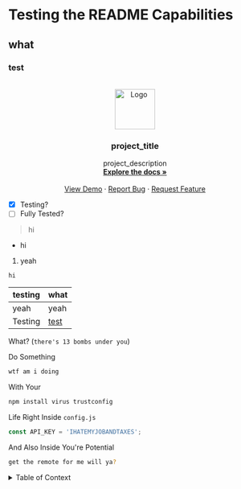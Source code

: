 # Testing the README Capabilities
## what
### test

<!-- PROJECT LOGO -->
<br />
<div align="center">
  <a href="https://github.com/github_username/repo_name">
    <img src="https://encrypted-tbn0.gstatic.com/images?q=tbn:ANd9GcSH7TWcikqCrP03ZXabUhucy9bgNTvb_JE-GNvcuPUBMsVhjE9m:https://sumo.app/works/cute-frog-pfp-2jpg/image&s" alt="Logo" width="80" height="80">
  </a>

<h3 align="center">project_title</h3>

  <p align="center">
    project_description
    <br />
    <a href="https://github.com/github_username/repo_name"><strong>Explore the docs »</strong></a>
    <br />
    <br />
    <a href="https://github.com/github_username/repo_name">View Demo</a>
    ·
    <a href="https://github.com/github_username/repo_name/issues/new?labels=bug&template=bug-report---.md">Report Bug</a>
    ·
    <a href="https://github.com/github_username/repo_name/issues/new?labels=enhancement&template=feature-request---.md">Request Feature</a>
  </p>
</div>

- [x] Testing?
- [ ] Fully Tested?
> hi
- hi
1. yeah
```
hi
```
| testing | what |
| - | - |
| yeah | yeah |
Testing | [test](https://www.youtube.com/watch?v=dQw4w9WgXcQ)

What? (`there's 13 bombs under you`)

Do Something
   ```sh
   wtf am i doing
   ```
With Your
   ```sh
   npm install virus trustconfig
   ```
Life Right Inside `config.js`
   ```js
   const API_KEY = 'IHATEMYJOBANDTAXES';
   ```
And Also Inside You're Potential
   ```sh
   get the remote for me will ya?
   ```
<!-- TABLE OF CONTENTS -->
<details>
  <summary>Table of Context</summary>
  <ol>
    <li>
      <a href="#about-the-project">About The Iceberg Incident</a>
      <ul>
        <li><a href="#built-with">2001</a></li>
      </ul>
    </li>
    <li>
      <a href="#getting-started">I Hate Taxes</a>
      <ul>
        <li><a href="#prerequisites">Kill Myself</a></li>
        <li><a href="#installation">AHHHHHHHHHH</a></li>
      </ul>
    </li>
    <li><a href="#usage">IWannaEndSociety</a></li>
    <li><a href="#roadmap">ImKindaJoking</a></li>
    <li><a href="#contributing">LikeSeriously</a></li>
    <li><a href="#license">ItsJustAJoke</a></li>
    <li><a href="#contact">DontTakeThisSeriously</a></li>
    <li><a href="#acknowledgments">Alright?</a></li>
  </ol>
</details>

